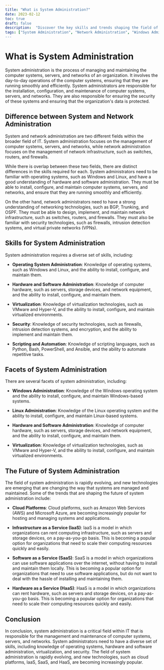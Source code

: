 ```yaml
---
title: "What is System Administration?"
date: 2023-02-12
toc: true
draft: false
description:  "Discover the key skills and trends shaping the field of system administration, including the differences between system and network administration, the facets of Windows, Linux, hardware and software, and virtualization administration, and the rise of cloud platforms and services."
tags: ["System Administration", "Network Administration", "Windows Administration", "Linux Administration", "Hardware Administration", Software Administration", "Virtualization", "Cloud Platforms", "IaaS", "SaaS", "HaaS"]
---
```

# What is System Administration

System administration is the process of managing and maintaining the computer systems, servers, and networks of an organization. It involves the day-to-day operations of the computer systems, ensuring that they are running smoothly and efficiently. System administrators are responsible for the installation, configuration, and maintenance of computer systems, servers, and networks. They are also responsible for ensuring the security of these systems and ensuring that the organization's data is protected.

## Difference between System and Network Administration

System and network administration are two different fields within the broader field of IT. System administration focuses on the management of computer systems, servers, and networks, while network administration focuses on the management of network infrastructure, such as switches, routers, and firewalls.

While there is overlap between these two fields, there are distinct differences in the skills required for each. System administrators need to be familiar with operating systems, such as Windows and Linux, and have a good understanding of hardware and software administration. They must be able to install, configure, and maintain computer systems, servers, and networks, and ensure that they are running smoothly and efficiently.

On the other hand, network administrators need to have a strong understanding of networking technologies, such as BGP, Trunking, and OSPF. They must be able to design, implement, and maintain network infrastructure, such as switches, routers, and firewalls. They must also be familiar with security technologies, such as firewalls, intrusion detection systems, and virtual private networks (VPNs).

## Skills for System Administration

System administration requires a diverse set of skills, including:

- **Operating System Administration**: Knowledge of operating systems, such as Windows and Linux, and the ability to install, configure, and maintain them.

- **Hardware and Software Administration**: Knowledge of computer hardware, such as servers, storage devices, and network equipment, and the ability to install, configure, and maintain them.

- **Virtualization**: Knowledge of virtualization technologies, such as VMware and Hyper-V, and the ability to install, configure, and maintain virtualized environments.

- **Security**: Knowledge of security technologies, such as firewalls, intrusion detection systems, and encryption, and the ability to implement and maintain them.

- **Scripting and Automation**: Knowledge of scripting languages, such as Python, Bash, PowerShell, and Ansible, and the ability to automate repetitive tasks.

## Facets of System Administration

There are several facets of system administration, including:

- **Windows Administration**: Knowledge of the Windows operating system and the ability to install, configure, and maintain Windows-based systems.

- **Linux Administration**: Knowledge of the Linux operating system and the ability to install, configure, and maintain Linux-based systems.

- **Hardware and Software Administration**: Knowledge of computer hardware, such as servers, storage devices, and network equipment, and the ability to install, configure, and maintain them.

- **Virtualization**: Knowledge of virtualization technologies, such as VMware and Hyper-V, and the ability to install, configure, and maintain virtualized environments.

## The Future of System Administration

The field of system administration is rapidly evolving, and new technologies are emerging that are changing the way that systems are managed and maintained. Some of the trends that are shaping the future of system administration include:

- **Cloud Platforms**: Cloud platforms, such as Amazon Web Services (AWS) and Microsoft Azure, are becoming increasingly popular for hosting and managing systems and applications.

- **Infrastructure as a Service (IaaS)**: IaaS is a model in which organizations can rent computing infrastructure, such as servers and storage devices, on a pay-as-you-go basis. This is becoming a popular option for organizations that need to scale their computing resources quickly and easily.

- **Software as a Service (SaaS)**: SaaS is a model in which organizations can use software applications over the internet, without having to install and maintain them locally. This is becoming a popular option for organizations that need to use software applications, but do not want to deal with the hassle of installing and maintaining them.

- **Hardware as a Service (HaaS)**: HaaS is a model in which organizations can rent hardware, such as servers and storage devices, on a pay-as-you-go basis. This is becoming a popular option for organizations that need to scale their computing resources quickly and easily.

## Conclusion

In conclusion, system administration is a critical field within IT that is responsible for the management and maintenance of computer systems, servers, and networks. System administrators need to have a diverse set of skills, including knowledge of operating systems, hardware and software administration, virtualization, and security. The field of system administration is rapidly evolving, and new technologies, such as cloud platforms, IaaS, SaaS, and HaaS, are becoming increasingly popular.


